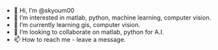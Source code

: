 - 👋 Hi, I’m @skyoum00
- 👀 I’m interested in matlab, python, machine learning, computer vision.
- 🌱 I’m currently learning gis, computer vision.
- 💞️ I’m looking to collaborate on matlab, python for A.I.
- 📫 How to reach me - leave a message.

<!---
skyoum00/skyoum00 is a ✨ special ✨ repository because its `README.md` (this file) appears on your GitHub profile.
You can click the Preview link to take a look at your changes.
--->

